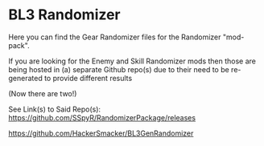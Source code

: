 # BL3 Randomizer
Here you can find the Gear Randomizer files for the Randomizer "mod-pack".

If you are looking for the Enemy and Skill Randomizer mods then those are being hosted in (a) separate Github repo(s) due to their need to be re-generated to provide different results

(Now there are two!)

See Link(s) to Said Repo(s): 
https://github.com/SSpyR/RandomizerPackage/releases

https://github.com/HackerSmacker/BL3GenRandomizer
